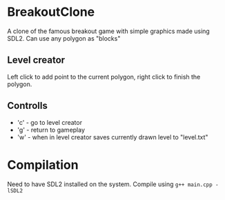 # BreakoutClone
A clone of the famous breakout game with simple graphics made using SDL2.
Can use any polygon as "blocks"

## Level creator
Left click to add point to the current polygon, right click to finish the polygon.

## Controlls
- 'c' - go to level creator
- 'g' - return to gameplay
- 'w' - when in level creator saves currently drawn level to "level.txt"

# Compilation
Need to have SDL2 installed on the system.
Compile using
`g++ main.cpp -lSDL2`